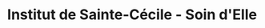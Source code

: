 ---
title: "Institut de Sainte-Cécile - Soin d'Elle"
url: /le-havre/institut-de-sainte-cecile-soin-delle/
shop: beauté
---
